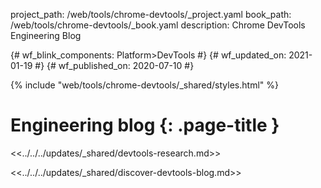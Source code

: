 project_path: /web/tools/chrome-devtools/_project.yaml
book_path: /web/tools/chrome-devtools/_book.yaml
description: Chrome DevTools Engineering Blog

{# wf_blink_components: Platform>DevTools #}
{# wf_updated_on: 2021-01-19 #}
{# wf_published_on: 2020-07-10 #}

{% include "web/tools/chrome-devtools/_shared/styles.html" %}

# Engineering blog {: .page-title }

<<../../../updates/_shared/devtools-research.md>>

<<../../../updates/_shared/discover-devtools-blog.md>>
